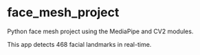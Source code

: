 # face_mesh_project
 Python face mesh project using the MediaPipe and CV2 modules.

 This app detects 468 facial landmarks in real-time.
